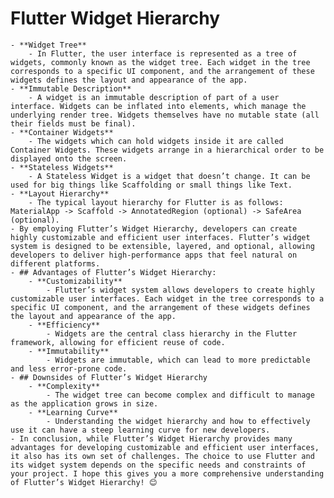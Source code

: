 # Flutter Widget Hierarchy
	- **Widget Tree**
		- In Flutter, the user interface is represented as a tree of widgets, commonly known as the widget tree. Each widget in the tree corresponds to a specific UI component, and the arrangement of these widgets defines the layout and appearance of the app.
	- **Immutable Description**
		- A widget is an immutable description of part of a user interface. Widgets can be inflated into elements, which manage the underlying render tree. Widgets themselves have no mutable state (all their fields must be final).
	- **Container Widgets**
		- The widgets which can hold widgets inside it are called Container Widgets. These widgets arrange in a hierarchical order to be displayed onto the screen.
	- **Stateless Widgets**
		- A Stateless Widget is a widget that doesn’t change. It can be used for big things like Scaffolding or small things like Text.
	- **Layout Hierarchy**
		- The typical layout hierarchy for Flutter is as follows: MaterialApp -> Scaffold -> AnnotatedRegion (optional) -> SafeArea (optional).
	- By employing Flutter’s Widget Hierarchy, developers can create highly customizable and efficient user interfaces. Flutter’s widget system is designed to be extensible, layered, and optional, allowing developers to deliver high-performance apps that feel natural on different platforms.
	- ## Advantages of Flutter’s Widget Hierarchy:
		- **Customizability**
			- Flutter’s widget system allows developers to create highly customizable user interfaces. Each widget in the tree corresponds to a specific UI component, and the arrangement of these widgets defines the layout and appearance of the app.
		- **Efficiency**
			- Widgets are the central class hierarchy in the Flutter framework, allowing for efficient reuse of code.
		- **Immutability**
			- Widgets are immutable, which can lead to more predictable and less error-prone code.
	- ## Downsides of Flutter’s Widget Hierarchy
		- **Complexity**
			- The widget tree can become complex and difficult to manage as the application grows in size.
		- **Learning Curve**
			- Understanding the widget hierarchy and how to effectively use it can have a steep learning curve for new developers.
	- In conclusion, while Flutter’s Widget Hierarchy provides many advantages for developing customizable and efficient user interfaces, it also has its own set of challenges. The choice to use Flutter and its widget system depends on the specific needs and constraints of your project. I hope this gives you a more comprehensive understanding of Flutter’s Widget Hierarchy! 😊
